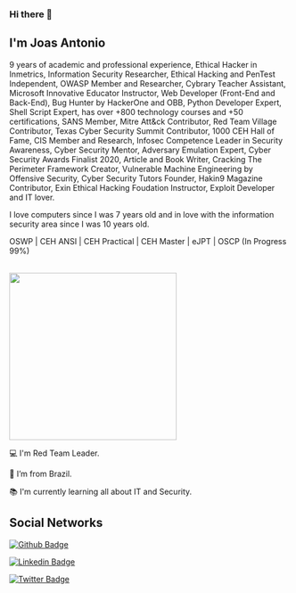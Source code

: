 ### Hi there 👋

<!--
**CyberSecurityUP/CyberSecurityUP** is a ✨ _special_ ✨ repository because its `README.md` (this file) appears on your GitHub profile.

Here are some ideas to get you started:

- 🔭 I’m currently working on ...
- 🌱 I’m currently learning ...
- 👯 I’m looking to collaborate on ...
- 🤔 I’m looking for help with ...
- 💬 Ask me about ...
- 📫 How to reach me: ...
- 😄 Pronouns: ...
- ⚡ Fun fact: ...
-->

## I'm Joas Antonio

9 years of academic and professional experience, Ethical Hacker in Inmetrics, Information Security Researcher, Ethical Hacking and PenTest Independent, OWASP Member and Researcher, Cybrary Teacher Assistant, Microsoft Innovative Educator Instructor, Web Developer (Front-End and Back-End), Bug Hunter by HackerOne and OBB, Python Developer Expert, Shell Script Expert, has over +800 technology courses and +50 certifications, SANS Member, Mitre Att&ck Contributor, Red Team Village Contributor, Texas Cyber Security Summit Contributor, 1000 CEH Hall of Fame, CIS Member and Research, Infosec Competence Leader in Security Awareness, Cyber Security Mentor, Adversary Emulation Expert, Cyber Security Awards Finalist 2020, Article and Book Writer, Cracking The Perimeter Framework Creator, Vulnerable Machine Engineering by Offensive Security, Cyber Security Tutors Founder, Hakin9 Magazine Contributor, Exin Ethical Hacking Foudation Instructor, Exploit Developer and IT lover.

I love computers since I was 7 years old and in love with the information security area since I was 10 years old.

OSWP | CEH ANSI | CEH Practical | CEH Master | eJPT | OSCP (In Progress 99%)

<br>

<img src=https://media.giphy.com/media/3oEjHWpiVIOGXT5l9m/giphy.gif width="300">

</br>

:computer: I'm Red Team Leader.

:house_with_garden: I’m from Brazil.

:books: I'm currently learning all about IT and Security.

## Social Networks

[![Github Badge](https://img.shields.io/badge/-Github-000?style=flat-square&logo=Github&logoColor=white&link=https://github.com/CyberSecurityUP)](https://github.com/CyberSecurityUP)

[![Linkedin Badge](https://img.shields.io/badge/-LinkedIn-blue?style=flat-square&logo=Linkedin&logoColor=white&link=https://www.linkedin.com/in/joas-antonio-dos-santos)](https://www.linkedin.com/in/joas-antonio-dos-santos)

[![Twitter Badge](https://img.shields.io/badge/Twitter-1DA1F2?style=for-the-badge&logo=twitter&logoColor=white&link=https://twitter.com/C0d3Cr4zy)](https://twitter.com/C0d3Cr4zy)



